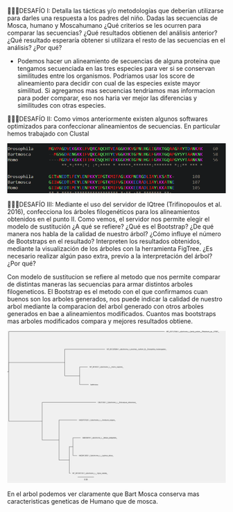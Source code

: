 🧗🏻‍♀️DESAFÍO I: Detalla las tácticas y/o metodologías que deberían utilizarse para darles una respuesta a los padres del niño. Dadas las secuencias de Mosca, humano y Moscahumano ¿Qué criterios se les ocurren para comparar las secuencias? ¿Qué resultados obtienen del análisis anterior? ¿Qué resultado esperaría obtener si utilizara el resto de las secuencias en el análisis? ¿Por qué?

* Podemos hacer un alineamiento de secuencias de alguna proteina que tengamos secuenciada en las tres especies para ver si se conservan similitudes entre los organismos. Podriamos usar los score de alineamiento para decidir con cual de las especies existe mayor similitud. Si agregamos mas secuencias tendriamos mas informacion para poder comparar, eso nos haria ver mejor las diferencias y similitudes con otras especies.

🧗🏻‍♀️DESAFÍO II: Como vimos anteriormente existen algunos softwares optimizados para confeccionar alineamientos de secuencias. En particular hemos trabajado con Clustal 

![alineamiento.png](alineamiento.png)

🧗🏻‍♀️DESAFÍO III: Mediante el uso del servidor de IQtree (Trifinopoulos et al. 2016), confecciona los árboles filogenéticos para los alineamientos obtenidos en el punto II. Como vemos, el servidor nos permite elegir el modelo de sustitución ¿A qué se refiere? ¿Qué es el Bootstrap? ¿De qué manera nos habla de la calidad de nuestro árbol? ¿Cómo influye el número de Bootstraps en el resultado? Interpreten los resultados obtenidos, mediante la visualización de los árboles con la herramienta FigTree. ¿Es necesario realizar algún paso extra, previo a la interpretación del árbol? ¿Por qué?

Con modelo de sustitucion se refiere al metodo que nos permite comparar de distintas maneras las secuencias para armar distintos arboles filogeneticos. El Bootstrap es el metodo con el que confirmamos cuan buenos son los arboles generados, nos puede indicar la calidad de nuestro arbol mediante la comparacion del arbol generado con otros arboles generados en bae a alineamientos modificados. Cuantos mas bootstraps mas arboles modificados compara y mejores resultados obtiene.  

![tree.png](tree.png)

En el arbol podemos ver claramente que Bart Mosca conserva mas caracteristicas geneticas de Humano que de mosca.